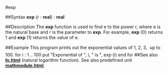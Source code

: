 
#exp

##Syntax
**exp** (*r* : **real**) : **real**

##Description
The **exp** function is used to find e to the power r, where e is the natural base and r is the parameter to **exp**. For example, **exp** (0) returns 1 and **exp** (1) returns the value of e.

##Example
This program prints out the exponential values of 1, 2, 3,  up to 100.
        for i : 1 .. 100
            put "Exponential of ", i, " is ", exp (i)
        end for
##See also
**[ln.html](ln)** (natural logarithm function).
See also predefined unit **[mathmodule.html](Math)**.

